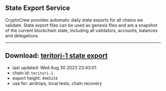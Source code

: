 ## State Export Service
CryptoCrew provides automatic daily state exports for all chains we validate. State export files can be used as genesis files and are a snapshot of the current blockchain state, including all validators, accounts, balances and delegations.

---
**Download: [teritori-1 state export](https://dl.ccvalidators.com/SERVICE/teritori/teritori-1_export_4945234.json)**
---

- last updated: Wed Aug 30 2023 23:43:01
- chain id: `teritori-1`
- export height: `4945234`
- use for: airdrops, local tests, chain recovery
